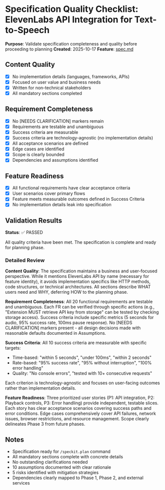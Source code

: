 # Specification Quality Checklist: ElevenLabs API Integration for Text-to-Speech

**Purpose**: Validate specification completeness and quality before proceeding to planning
**Created**: 2025-10-17
**Feature**: [spec.md](../spec.md)

## Content Quality

- [x] No implementation details (languages, frameworks, APIs)
- [x] Focused on user value and business needs
- [x] Written for non-technical stakeholders
- [x] All mandatory sections completed

## Requirement Completeness

- [x] No [NEEDS CLARIFICATION] markers remain
- [x] Requirements are testable and unambiguous
- [x] Success criteria are measurable
- [x] Success criteria are technology-agnostic (no implementation details)
- [x] All acceptance scenarios are defined
- [x] Edge cases are identified
- [x] Scope is clearly bounded
- [x] Dependencies and assumptions identified

## Feature Readiness

- [x] All functional requirements have clear acceptance criteria
- [x] User scenarios cover primary flows
- [x] Feature meets measurable outcomes defined in Success Criteria
- [x] No implementation details leak into specification

## Validation Results

**Status**: ✅ PASSED

All quality criteria have been met. The specification is complete and ready for planning phase.

### Detailed Review

**Content Quality**: The specification maintains a business and user-focused perspective. While it mentions ElevenLabs API by name (necessary for feature identity), it avoids implementation specifics like HTTP methods, code structures, or technical architectures. All sections describe WHAT users need and WHY, deferring HOW to the planning phase.

**Requirement Completeness**: All 20 functional requirements are testable and unambiguous. Each FR can be verified through specific actions (e.g., "Extension MUST retrieve API key from storage" can be tested by checking storage access). Success criteria include specific metrics (5 seconds for audio, 95% success rate, 100ms pause response). No [NEEDS CLARIFICATION] markers present - all design decisions made with reasonable defaults documented in Assumptions.

**Success Criteria**: All 10 success criteria are measurable with specific targets:
- Time-based: "within 5 seconds", "under 100ms", "within 2 seconds"
- Rate-based: "95% success rate", "95% without interruption", "100% error handling"
- Quality: "No console errors", "tested with 10+ consecutive requests"

Each criterion is technology-agnostic and focuses on user-facing outcomes rather than implementation details.

**Feature Readiness**: Three prioritized user stories (P1: API integration, P2: Playback controls, P3: Error handling) provide independent, testable slices. Each story has clear acceptance scenarios covering success paths and error conditions. Edge cases comprehensively cover API failures, network issues, browser restrictions, and resource management. Scope clearly delineates Phase 3 from future phases.

## Notes

- Specification ready for `/speckit.plan` command
- All mandatory sections complete with concrete details
- No outstanding clarifications needed
- 10 assumptions documented with clear rationale
- 5 risks identified with mitigation strategies
- Dependencies clearly mapped to Phase 1, Phase 2, and external services
